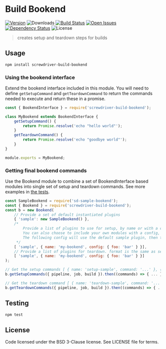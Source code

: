 # Build Bookend
[![Version][npm-image]][npm-url] ![Downloads][downloads-image] [![Build Status][status-image]][status-url] [![Open Issues][issues-image]][issues-url] [![Dependency Status][daviddm-image]][daviddm-url] ![License][license-image]

> creates setup and teardown steps for builds

## Usage

```bash
npm install screwdriver-build-bookend
```

### Using the bookend interface
Extend the bookend interface included in this module. You will need to define `getSetupCommand` and `getTeardownCommand` to return the commands needed to execute and return these in a promise.

```js
const { BookendInterface } = require('screwdriver-build-bookend');

class MyBookend extends BookendInterface {
    getSetupCommand() {
        return Promise.resolve('echo "hello world"');
    }
    getTeardownCommand() {
        return Promise.resolve('echo "goodbye world"');
    }
}

module.exports = MyBookend;
```

### Getting final bookend commands
Use the Bookend module to combine a set of BookendInterface based modules into single set of setup and teardown commands. See more examples in [the tests](https://github.com/screwdriver-cd/screwdriver-build-bookend/blob/master/test/index.test.js).

```js
const SampleBookend = require('sd-sample-bookend');
const { Bookend } = require('screwdriver-build-bookend');
const b = new Bookend(
    // Provide a set of default instantiated plugins
    { 'sample': new SampleBookend() },
    /*
        Provide a list of plugins to use for setup, by name or with a config object
        You can also choose to include your own modules with a config, these will be initialized for you with the given config.
        The following config will use the default sample plugin, then the users my-bookend plugin
     */
    [ 'sample', { name: 'my-bookend', config: { foo: 'bar' } }],
    // Provide a list of plugins for teardown. format is the same as setup
    [ 'sample', { name: 'my-bookend', config: { foo: 'bar' } }]
);

// Get the setup commands [ { name: 'setup-sample', command: '...' }, { name: 'setup-my-bookend', command: '...' } ] given the models and configuration for the pipeline, job, and build
b.getSetupCommands({ pipeline, job, build }).then((commands) => { ... });

// Get the teardown command [ { name: 'teardown-sample', command: '...' }, { name: 'teardown-my-bookend', command: '...' } ] given the models and configuration for the pipeline, job, and build
b.getTeardownCommands({ pipeline, job, build }).then((commands) => { ... });
```

## Testing

```bash
npm test
```

## License

Code licensed under the BSD 3-Clause license. See LICENSE file for terms.

[npm-image]: https://img.shields.io/npm/v/screwdriver-build-bookend.svg
[npm-url]: https://npmjs.org/package/screwdriver-build-bookend
[downloads-image]: https://img.shields.io/npm/dt/screwdriver-build-bookend.svg
[license-image]: https://img.shields.io/npm/l/screwdriver-build-bookend.svg
[issues-image]: https://img.shields.io/github/issues/screwdriver-cd/screwdriver.svg
[issues-url]: https://github.com/screwdriver-cd/screwdriver/issues
[status-image]: https://cd.screwdriver.cd/pipelines/29/badge
[status-url]: https://cd.screwdriver.cd/pipelines/29
[daviddm-image]: https://david-dm.org/screwdriver-cd/build-bookend.svg?theme=shields.io
[daviddm-url]: https://david-dm.org/screwdriver-cd/build-bookend

